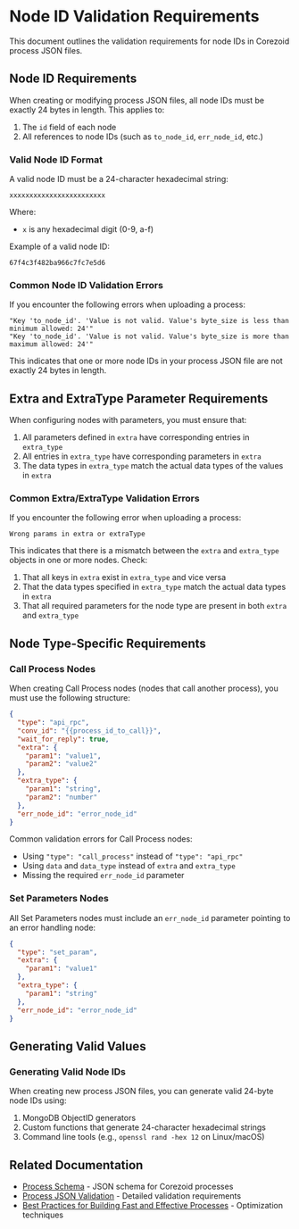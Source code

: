 # Node ID Validation Requirements

This document outlines the validation requirements for node IDs in Corezoid process JSON files.

## Node ID Requirements

When creating or modifying process JSON files, all node IDs must be exactly 24 bytes in length. This
applies to:

1. The `id` field of each node
2. All references to node IDs (such as `to_node_id`, `err_node_id`, etc.)

### Valid Node ID Format

A valid node ID must be a 24-character hexadecimal string:

```
xxxxxxxxxxxxxxxxxxxxxxxx
```

Where:

- `x` is any hexadecimal digit (0-9, a-f)

Example of a valid node ID:

```
67f4c3f482ba966c7fc7e5d6
```

### Common Node ID Validation Errors

If you encounter the following errors when uploading a process:

```
"Key 'to_node_id'. 'Value is not valid. Value's byte_size is less than minimum allowed: 24'"
"Key 'to_node_id'. 'Value is not valid. Value's byte_size is more than maximum allowed: 24'"
```

This indicates that one or more node IDs in your process JSON file are not exactly 24 bytes in
length.

## Extra and ExtraType Parameter Requirements

When configuring nodes with parameters, you must ensure that:

1. All parameters defined in `extra` have corresponding entries in `extra_type`
2. All entries in `extra_type` have corresponding parameters in `extra`
3. The data types in `extra_type` match the actual data types of the values in `extra`

### Common Extra/ExtraType Validation Errors

If you encounter the following error when uploading a process:

```
Wrong params in extra or extraType
```

This indicates that there is a mismatch between the `extra` and `extra_type` objects in one or more
nodes. Check:

1. That all keys in `extra` exist in `extra_type` and vice versa
2. That the data types specified in `extra_type` match the actual data types in `extra`
3. That all required parameters for the node type are present in both `extra` and `extra_type`

## Node Type-Specific Requirements

### Call Process Nodes

When creating Call Process nodes (nodes that call another process), you must use the following
structure:

```json
{
  "type": "api_rpc",
  "conv_id": "{{process_id_to_call}}",
  "wait_for_reply": true,
  "extra": {
    "param1": "value1",
    "param2": "value2"
  },
  "extra_type": {
    "param1": "string",
    "param2": "number"
  },
  "err_node_id": "error_node_id"
}
```

Common validation errors for Call Process nodes:

- Using `"type": "call_process"` instead of `"type": "api_rpc"`
- Using `data` and `data_type` instead of `extra` and `extra_type`
- Missing the required `err_node_id` parameter

### Set Parameters Nodes

All Set Parameters nodes must include an `err_node_id` parameter pointing to an error handling node:

```json
{
  "type": "set_param",
  "extra": {
    "param1": "value1"
  },
  "extra_type": {
    "param1": "string"
  },
  "err_node_id": "error_node_id"
}
```

## Generating Valid Values

### Generating Valid Node IDs

When creating new process JSON files, you can generate valid 24-byte node IDs using:

1. MongoDB ObjectID generators
2. Custom functions that generate 24-character hexadecimal strings
3. Command line tools (e.g., `openssl rand -hex 12` on Linux/macOS)

## Related Documentation

- [Process Schema](process-schema.json) - JSON schema for Corezoid processes
- [Process JSON Validation](process-json-validation.md) - Detailed validation requirements
- [Best Practices for Building Fast and Effective Processes](best-practices.md) - Optimization
  techniques
